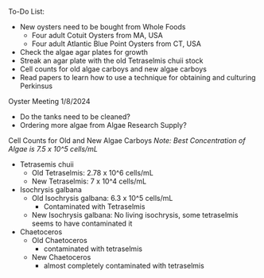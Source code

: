 To-Do List: 
- New oysters need to be bought from Whole Foods 
	- Four adult Cotuit Oysters from MA, USA
	- Four adult Atlantic Blue Point Oysters from CT, USA
- Check the algae agar plates for growth 
- Streak an agar plate with the old Tetraselmis chuii stock 
- Cell counts for old algae carboys and new algae carboys 
- Read papers to learn how to use a technique for obtaining and culturing Perkinsus

Oyster Meeting 1/8/2024
- Do the tanks need to be cleaned?
- Ordering more algae from Algae Research Supply?

Cell Counts for Old and New Algae Carboys 
*Note: Best Concentration of Algae is 7.5 x 10^5 cells/mL*
- Tetrasemis chuii 
	- Old Tetraselmis: 2.78 x 10^6 cells/mL
	- New Tetraselmis: 7 x 10^4 cells/mL
- Isochrysis galbana
	- Old Isochrysis galbana: 6.3 x 10^5 cells/mL
		- Contaminated with Tetraselmis
	- New Isochrysis galbana: No living isochrysis, some tetraselmis seems to have contaminated it 
- Chaetoceros
	- Old Chaetoceros
		- contaminated with tetraselmis 
	- New Chaetoceros
		- almost completely contaminated with tetraselmis
